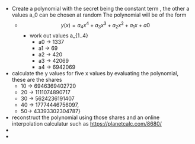 - Create a polynomial with the secret being the constant term , the other a values a_0 can be chosen at random The polynomial will be of the form
	- $$ y(x) = a_4 x^4 + a_3 x^3 + a_2x^2 + a_1 x + a0  $$
		- work out values a_{1..4}
			- a0 -> 1337
			- a1 -> 69
			- a2 -> 420
			- a3 -> 42069
			- a4 -> 6942069
- calculate the y values for five x values by evaluating the polynomial, these are the shares
	- 10 -> 6946369402720
	- 20 -> 1111074890717
	- 30 -> 5624236191407
	- 40 -> 17774446756097,
	- 50-> 43393302304787}
- reconstruct the polynomial using those shares and an online interpolation calculatur such as  https://planetcalc.com/8680/
-
-
